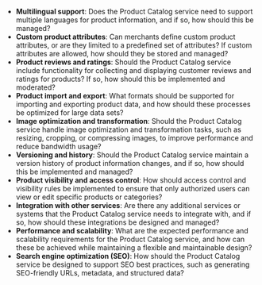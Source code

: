 - **Multilingual support**: Does the Product Catalog service need to support multiple languages for product information, and if so, how should this be managed?
- **Custom product attributes**: Can merchants define custom product attributes, or are they limited to a predefined set of attributes? If custom attributes are allowed, how should they be stored and managed?
- **Product reviews and ratings**: Should the Product Catalog service include functionality for collecting and displaying customer reviews and ratings for products? If so, how should this be implemented and moderated?
- **Product import and export**: What formats should be supported for importing and exporting product data, and how should these processes be optimized for large data sets?
- **Image optimization and transformation**: Should the Product Catalog service handle image optimization and transformation tasks, such as resizing, cropping, or compressing images, to improve performance and reduce bandwidth usage?
- **Versioning and history**: Should the Product Catalog service maintain a version history of product information changes, and if so, how should this be implemented and managed?
- **Product visibility and access control**: How should access control and visibility rules be implemented to ensure that only authorized users can view or edit specific products or categories?
- **Integration with other services**: Are there any additional services or systems that the Product Catalog service needs to integrate with, and if so, how should these integrations be designed and managed?
- **Performance and scalability**: What are the expected performance and scalability requirements for the Product Catalog service, and how can these be achieved while maintaining a flexible and maintainable design?
- **Search engine optimization (SEO)**: How should the Product Catalog service be designed to support SEO best practices, such as generating SEO-friendly URLs, metadata, and structured data?
